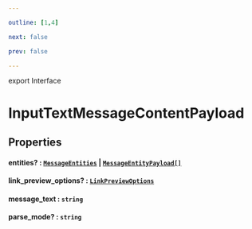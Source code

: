 ```yaml
---

outline: [1,4]

next: false

prev: false

---
```


export Interface
# InputTextMessageContentPayload

## Properties

#### entities? : [`MessageEntities`](../classes/MessageEntities.md) \| [`MessageEntityPayload[]`](./MessageEntityPayload.md)

#### link_preview_options? : [`LinkPreviewOptions`](./LinkPreviewOptions.md)

#### message_text : `string`

#### parse_mode? : `string`
